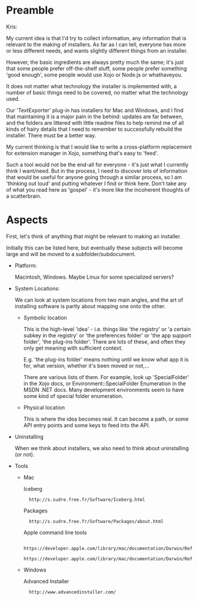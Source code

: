 # Preamble

Kris:

My current idea is that I'd try to collect information, any information that is relevant to the making of installers. As far as I can tell, everyone has more or less different needs, and wants slightly different things from an installer. 

However, the basic ingredients are always pretty much the same; it's just that some people prefer off-the-shelf stuff, some people prefer something 'good enough', some people would use Xojo or Node.js or whathaveyou.

It does not matter what technology the installer is implemented with, a number of basic things need to be covered, no matter what the technology used.

Our 'TextExporter' plug-in has installers for Mac and Windows, and I find that maintaining it is a major pain in the behind: updates are far between, and the folders are littered with little readme files to help remind me of all kinds of hairy details that I need to remember to successfully rebuild the installer. There must be a better way. 

My current thinking is that I would like to write a cross-platform replacement for extension manager in Xojo, something that's easy to 'feed'.

Such a tool would not be the end-all for everyone - it's just what I currently think I want/need. But in the process, I need to discover lots of information that would be useful for anyone going through a similar process, so I am 'thinking out loud' and putting whatever I find or think here. Don't take any of what you read here as 'gospel' - it's more like the incoherent thoughts of a scatterbrain.

# Aspects

First, let's think of anything that might be relevant to making an installer.

Initially this can be listed here, but eventually these subjects will become
large and will be moved to a subfolder/subdocument.

* Platform:

  Macintosh, Windows. Maybe Linux for some specialized servers?

* System Locations: 

    We can look at system locations from two main angles, and the art of installing software is partly about mapping one onto the other.

    * Symbolic location

        This is the high-level 'idea' - i.e. things like 'the registry' or 'a certain subkey in the registry' or 'the preferences folder' or 'the app support folder', 'the plug-ins folder'. There are lots of these, and often they only get meaning with sufficient context. 

        E.g. 'the plug-ins folder' means nothing until we know what app it is for, what version, whether it's been moved or not,...

        There are various lists of them. For example, look up 'SpecialFolder' in the Xojo docs, or 
        Environment::SpecialFolder Enumeration in the MSDN .NET docs. Many development environments seem to have some kind of special folder enumeration.

    * Physical location

        This is where the idea becomes real. It can become a path, or some API entry points and
        some keys to feed into the API.

* Uninstalling

    When we think about installers, we also need to think about uninstalling (or not).

* Tools

    * Mac

        Iceberg

            http://s.sudre.free.fr/Software/Iceberg.html

        Packages

            http://s.sudre.free.fr/Software/Packages/about.html

        Apple command line tools

            https://developer.apple.com/library/mac/documentation/Darwin/Reference/ManPages/man1/pkgbuild.1.html
            https://developer.apple.com/library/mac/documentation/Darwin/Reference/ManPages/man1/productbuild.1.html#//apple_ref/doc/man/1/productbuild
            

    * Windows

        Advanced Installer

            http://www.advancedinstaller.com/

